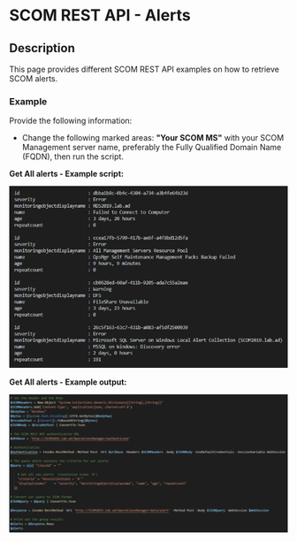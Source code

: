 # SCOM REST API - Alerts


## Description
This page provides different SCOM REST API examples on how to retrieve SCOM alerts.

### Example
Provide the following information:

- Change the following marked areas: **"Your SCOM MS"** with your SCOM Management server name, preferably the Fully Qualified Domain Name (FQDN), then run the script.

**Get All alerts - Example script:**

![alt text](https://github.com/LeonLaude/SCOM/blob/master/REST%20API/Alerts/SCOM_All_Alerts.png)

**Get All alerts - Example output:**

![alt text](https://github.com/LeonLaude/SCOM/blob/master/REST%20API/Alerts/SCOM_All_Alerts_result.png)
